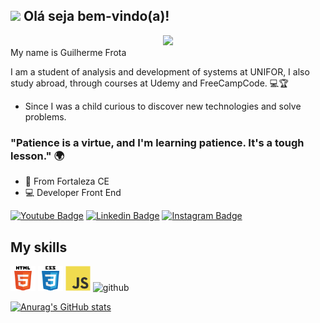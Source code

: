 <span >

## <img src="https://raw.githubusercontent.com/iampavangandhi/iampavangandhi/master/gifs/Hi.gif" width="40px" > Olá seja bem-vindo(a)!</h2>
</span>
<div align="center">
<img src="https://www.mygo.ge/uploads/blog/1584023795.jpg" width="600px" />

</div>
My name is Guilherme Frota 

I am a student of analysis and development of systems at UNIFOR,
I also study abroad, through courses at Udemy and FreeCampCode. 💻🏆

- Since I was a child curious to discover new technologies and solve problems.

### "Patience is a virtue, and I'm learning patience. It's a tough lesson." 🌍


- 📍 From Fortaleza CE
- 💻 Developer Front End 


[![Youtube Badge](https://img.shields.io/badge/-Youtube-FF0000?style=flat-square&labelColor=FF0000&logo=youtube&logoColor=white&link=https://www.youtube.com/channel/UCUotx52M57Y6U6JHwEkDXRg)](https://www.youtube.com/channel/UCIrM3onQ56icU6OWrdfPFrQ) [![Linkedin Badge](https://img.shields.io/badge/-LinkedIn-blue?style=flat-square&logo=Linkedin&logoColor=white&link=https://www.linkedin.com/in/allisson-lima-da-costa-3382121b6/)](https://www.linkedin.com/in/guilherme-frota-souza-506486198/) [![Instagram Badge](https://img.shields.io/badge/-Instagram-violet?style=flat-square&logo=Instagram&logoColor=white&link=https://www.instagram.com/allisson_lima25/)](https://www.linkedin.com/in/guilherme-frota-souza-506486198/) 

## My skills
  
 <img src="https://raw.githubusercontent.com/devicons/devicon/master/icons/html5/html5-original-wordmark.svg" alt="html" width="40" heigth="40" style="max-width:100%;"></img>
 <img src="https://raw.githubusercontent.com/devicons/devicon/master/icons/css3/css3-original-wordmark.svg" alt="css" width="40" heigth="40" style="max-width:100%;"></img>
 <img src="https://raw.githubusercontent.com/devicons/devicon/master/icons/javascript/javascript-original.svg" alt="js" width="40" heigth="40" style="max-width:100%;"></img>
  <img src="https://github.githubassets.com/images/modules/logos_page/GitHub-Mark.png" alt="github" width="40" heigth="40" style="max-width:100%;"></img>

[![Anurag's GitHub stats](https://github-readme-stats.vercel.app/api?username=Gsfrota)](https://github.com/Gsfrota/github-readme-stats) 


